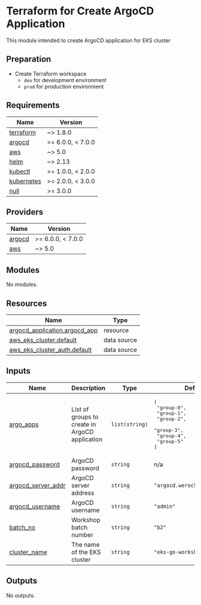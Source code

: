 # Terraform for Create ArgoCD Application
This module intended to create ArgoCD application for EKS cluster

## Preparation
- Create Terraform workspace
	- `dev` for development environment
	- `prod` for production environment


<!-- BEGIN_TF_DOCS -->
## Requirements

| Name | Version |
|------|---------|
| <a name="requirement_terraform"></a> [terraform](#requirement\_terraform) | ~> 1.8.0 |
| <a name="requirement_argocd"></a> [argocd](#requirement\_argocd) | >= 6.0.0, < 7.0.0 |
| <a name="requirement_aws"></a> [aws](#requirement\_aws) | ~> 5.0 |
| <a name="requirement_helm"></a> [helm](#requirement\_helm) | ~> 2.13 |
| <a name="requirement_kubectl"></a> [kubectl](#requirement\_kubectl) | >= 1.0.0, < 2.0.0 |
| <a name="requirement_kubernetes"></a> [kubernetes](#requirement\_kubernetes) | >= 2.0.0, < 3.0.0 |
| <a name="requirement_null"></a> [null](#requirement\_null) | >= 3.0.0 |

## Providers

| Name | Version |
|------|---------|
| <a name="provider_argocd"></a> [argocd](#provider\_argocd) | >= 6.0.0, < 7.0.0 |
| <a name="provider_aws"></a> [aws](#provider\_aws) | ~> 5.0 |

## Modules

No modules.

## Resources

| Name | Type |
|------|------|
| [argocd_application.argocd_app](https://registry.terraform.io/providers/oboukili/argocd/latest/docs/resources/application) | resource |
| [aws_eks_cluster.default](https://registry.terraform.io/providers/hashicorp/aws/latest/docs/data-sources/eks_cluster) | data source |
| [aws_eks_cluster_auth.default](https://registry.terraform.io/providers/hashicorp/aws/latest/docs/data-sources/eks_cluster_auth) | data source |

## Inputs

| Name | Description | Type | Default | Required |
|------|-------------|------|---------|:--------:|
| <a name="input_argo_apps"></a> [argo\_apps](#input\_argo\_apps) | List of groups to create in ArgoCD application | `list(string)` | <pre>[<br>  "group-0",<br>  "group-1",<br>  "group-2",<br>  "group-3",<br>  "group-4",<br>  "group-5"<br>]</pre> | no |
| <a name="input_argocd_password"></a> [argocd\_password](#input\_argocd\_password) | ArgoCD password | `string` | n/a | yes |
| <a name="input_argocd_server_addr"></a> [argocd\_server\_addr](#input\_argocd\_server\_addr) | ArgoCD server address | `string` | `"argocd.werockstar.dev:443"` | no |
| <a name="input_argocd_username"></a> [argocd\_username](#input\_argocd\_username) | ArgoCD username | `string` | `"admin"` | no |
| <a name="input_batch_no"></a> [batch\_no](#input\_batch\_no) | Workshop batch number | `string` | `"b2"` | no |
| <a name="input_cluster_name"></a> [cluster\_name](#input\_cluster\_name) | The name of the EKS cluster | `string` | `"eks-go-workshop"` | no |

## Outputs

No outputs.
<!-- END_TF_DOCS -->
